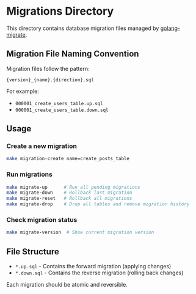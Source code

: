 # Migrations Directory

This directory contains database migration files managed by [golang-migrate](https://github.com/golang-migrate/migrate).

## Migration File Naming Convention

Migration files follow the pattern:
```
{version}_{name}.{direction}.sql
```

For example:
- `000001_create_users_table.up.sql`
- `000001_create_users_table.down.sql`

## Usage

### Create a new migration
```bash
make migration-create name=create_posts_table
```

### Run migrations
```bash
make migrate-up      # Run all pending migrations
make migrate-down    # Rollback last migration
make migrate-reset   # Rollback all migrations
make migrate-drop    # Drop all tables and remove migration history
```

### Check migration status
```bash
make migrate-version  # Show current migration version
```

## File Structure

- `*.up.sql` - Contains the forward migration (applying changes)
- `*.down.sql` - Contains the reverse migration (rolling back changes)

Each migration should be atomic and reversible.